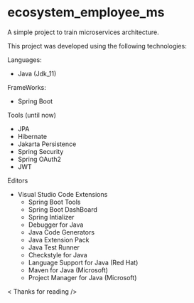 # ecosystem_employee_ms

 A simple project to train microservices architecture.

This project was developed using the following technologies:

Languages:
* Java (Jdk_11)

FrameWorks:
* Spring Boot

Tools (until now)
* JPA
* Hibernate
* Jakarta Persistence
* Spring Security
* Spring OAuth2
* JWT

Editors
* Visual Studio Code
  Extensions
    * Spring Boot Tools 
    * Spring Boot DashBoard
    * Spring Intializer
    * Debugger for Java
    * Java Code Generators
    * Java Extension Pack
    * Java Test Runner
    * Checkstyle for Java
    * Language Support for Java (Red Hat)
    * Maven for Java (Microsoft)
    * Project Manager for Java (Microsoft)

< Thanks for reading />
